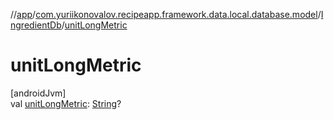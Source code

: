 //[app](../../../index.md)/[com.yuriikonovalov.recipeapp.framework.data.local.database.model](../index.md)/[IngredientDb](index.md)/[unitLongMetric](unit-long-metric.md)

# unitLongMetric

[androidJvm]\
val [unitLongMetric](unit-long-metric.md): [String](https://kotlinlang.org/api/latest/jvm/stdlib/kotlin/-string/index.html)?
